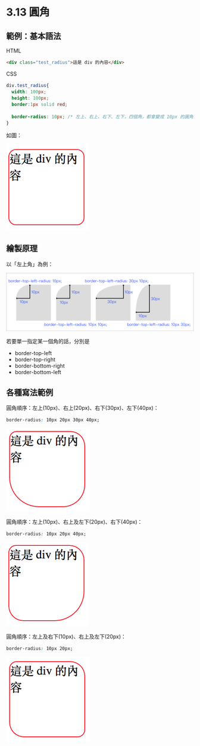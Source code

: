 # 3.13 圓角

## 範例：基本語法

HTML

```html
<div class="test_radius">這是 div 的內容</div>
```

CSS

```css
div.test_radius{
  width: 100px;
  height: 100px;
  border:1px solid red;

  border-radius: 10px; /* 左上、右上、右下、左下，四個角，都會變成 10px 的圓角 */
}
```

如圖：

![](/assets/border_radius1.png)

## 繪製原理

以「左上角」為例：

![](/assets/border_radius_theory.png)

若要單一指定某一個角的話，分別是

* border-top-left
* border-top-right
* border-bottom-right
* border-bottom-left

## 各種寫法範例

圓角順序：左上\(10px\)、右上\(20px\)、右下\(30px\)、左下\(40px\)：

```css
border-radius: 10px 20px 30px 40px;
```

![](/assets/border_radius_ex3.png)

圓角順序：左上\(10px\)、右上及左下\(20px\)、右下\(40px\)：

```css
border-radius: 10px 20px 40px;
```

![](/assets/border_radius_ex2.png)

圓角順序：左上及右下\(10px\)、右上及左下\(20px\)：

```css
border-radius: 10px 20px;
```

![](/assets/border_radius_ex1.png)


